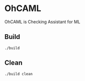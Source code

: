 # OhCAML

OhCAML is Checking Assistant for ML

## Build
```
./build
```

## Clean
```
./build clean
```
